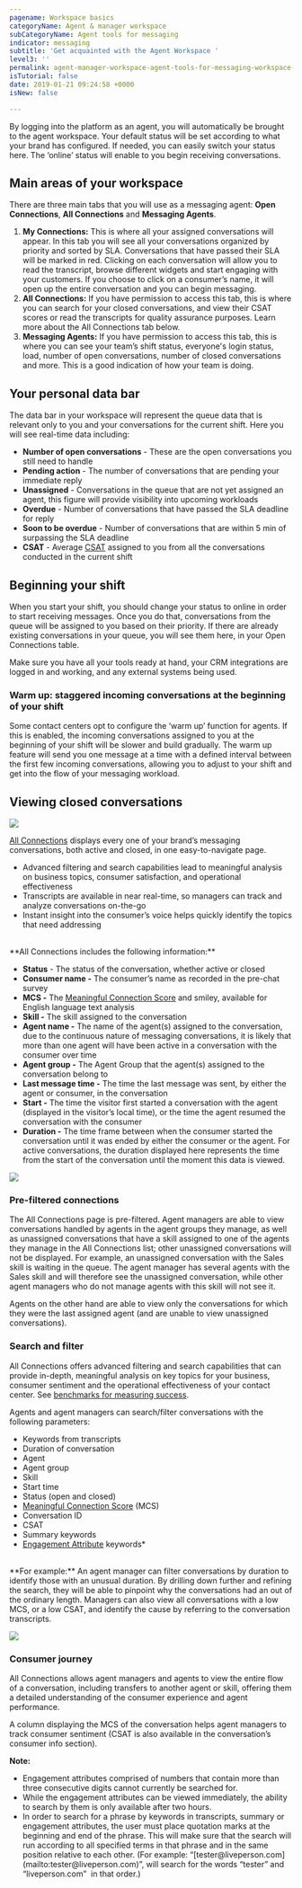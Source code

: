 ```yaml
---
pagename: Workspace basics
categoryName: Agent & manager workspace
subCategoryName: Agent tools for messaging
indicator: messaging
subtitle: 'Get acquainted with the Agent Workspace '
level3: ''
permalink: agent-manager-workspace-agent-tools-for-messaging-workspace-basics.html
isTutorial: false
date: 2019-01-21 09:24:58 +0000
isNew: false

---
```

By logging into the platform as an agent, you will automatically be brought to the agent workspace. Your default status will be set according to what your brand has configured. If needed, you can easily switch your status here. The ‘online’ status will enable to you begin receiving conversations.

## Main areas of your workspace

There are three main tabs that you will use as a messaging agent: **Open Connections**, **All Connections** and **Messaging Agents**.

1. **My Connections:** This is where all your assigned conversations will appear. In this tab you will see all your conversations organized by priority and sorted by SLA. Conversations that have passed their SLA will be marked in red. Clicking on each conversation will allow you to read the transcript, browse different widgets and start engaging with your customers. If you choose to click on a consumer’s name, it will open up the entire conversation and you can begin messaging.
2. **All Connections:** If you have permission to access this tab, this is where you can search for your closed conversations, and view their CSAT scores or read the transcripts for quality assurance purposes. Learn more about the All Connections tab below.
3. **Messaging Agents:** If you have permission to access this tab, this is where you can see your team’s shift status, everyone's login status, load, number of open conversations, number of closed conversations and more. This is a good indication of how your team is doing.

## Your personal data bar

The data bar in your workspace will represent the queue data that is relevant only to you and your conversations for the current shift. Here you will see real-time data including:

* **Number of open conversations** - These are the open conversations you still need to handle
* **Pending action** - The number of conversations that are pending your immediate reply
* **Unassigned** - Conversations in the queue that are not yet assigned an agent, this figure will provide visibility into upcoming workloads
* **Overdue** - Number of conversations that have passed the SLA deadline for reply
* **Soon to be overdue** - Number of conversations that are within 5 min of surpassing the SLA deadline
* **CSAT** - Average [CSAT](http://oavrxoiy0ht8aq.instant.forestry.io/contact-center-management-messaging-operations-benchmarks-to-measure-messaging-success.html#2-customer-satisfaction-score-csat) assigned to you from all the conversations conducted in the current shift

## Beginning your shift

When you start your shift, you should change your status to online in order to start receiving messages. Once you do that, conversations from the queue will be assigned to you based on their priority. If there are already existing conversations in your queue, you will see them here, in your Open Connections table.

Make sure you have all your tools ready at hand, your CRM integrations are logged in and working, and any external systems being used.

### **Warm up: staggered incoming conversations at the beginning of your shift**

Some contact centers opt to configure the ‘warm up’ function for agents. If this is enabled, the incoming conversations assigned to you at the beginning of your shift will be slower and build gradually. The warm up feature will send you one message at a time with a defined interval between the first few incoming conversations, allowing you to adjust to your shift and get into the flow of your messaging workload.

## Viewing closed conversations

![](/img/agent-workspace-basics-1.png)

[All Connections](agent-manager-workspace-manager-tools-for-messaging-all-connections.html) displays every one of your brand’s messaging conversations, both active and closed, in one easy-to-navigate page.

* Advanced filtering and search capabilities lead to meaningful analysis on business topics, consumer satisfaction, and operational effectiveness
* Transcripts are available in near real-time, so managers can track and analyze conversations on-the-go
* Instant insight into the consumer’s voice helps quickly identify the topics that need addressing

<br/>
**All Connections includes the following information:**

* **Status** - The status of the conversation, whether active or closed
* **Consumer name -** The consumer’s name as recorded in the pre-chat survey
* **MCS -** The [Meaningful Connection Score](data-reporting-meaningful-connection-score-(MCS)-meaningful-connection-score-(MCS)-overview.html) and smiley, available for English language text analysis
* **Skill -** The skill assigned to the conversation
* **Agent name -** The name of the agent(s) assigned to the conversation, due to the continuous nature of messaging conversations, it is likely that more than one agent will have been active in a conversation with the consumer over time
* **Agent group -** The Agent Group that the agent(s) assigned to the conversation belong to
* **Last message time -** The time the last message was sent, by either the agent or consumer, in the conversation
* **Start -** The time the visitor first started a conversation with the agent (displayed in the visitor’s local time), or the time the agent resumed the conversation with the consumer
* **Duration -** The time frame between when the consumer started the conversation until it was ended by either the consumer or the agent. For active conversations, the duration displayed here represents the time from the start of the conversation until the moment this data is viewed.

![](/img/agent-workspace-basics-2.png)

### Pre-filtered connections

The All Connections page is pre-filtered. Agent managers are able to view conversations handled by agents in the agent groups they manage, as well as unassigned conversations that have a skill assigned to one of the agents they manage in the All Connections list; other unassigned conversations will not be displayed. For example, an unassigned conversation with the Sales skill is waiting in the queue. The agent manager has several agents with the Sales skill and will therefore see the unassigned conversation, while other agent managers who do not manage agents with this skill will not see it.

Agents on the other hand are able to view only the conversations for which they were the last assigned agent (and are unable to view unassigned conversations).

### Search and filter

All Connections offers advanced filtering and search capabilities that can provide in-depth, meaningful analysis on key topics for your business, consumer sentiment and the operational effectiveness of your contact center. See [benchmarks for measuring success](contact-center-management-messaging-operations-benchmarks-to-measure-messaging-success.html). 

Agents and agent managers can search/filter conversations with the following parameters:

* Keywords from transcripts
* Duration of conversation
* Agent
* Agent group
* Skill
* Start time
* Status (open and closed)
* [Meaningful Connection Score](data-reporting-meaningful-connection-score-(MCS)-meaningful-connection-score-(MCS)-overview.html) (MCS)
* Conversation ID
* CSAT
* Summary keywords
* [Engagement Attribute](data-reporting-engagement-attributes-setting-up-engagement-attributes.html) keywords*

<br/>
**For example:** An agent manager can filter conversations by duration to identify those with an unusual duration. By drilling down further and refining the search, they will be able to pinpoint why the conversations had an out of the ordinary length. Managers can also view all conversations with a low MCS, or a low CSAT, and identify the cause by referring to the conversation transcripts.

![](/img/all-connections-2.png)

### Consumer journey

All Connections allows agent managers and agents to view the entire flow of a conversation, including transfers to another agent or skill, offering them a detailed understanding of the consumer experience and agent performance.

A column displaying the MCS of the conversation helps agent managers to track consumer sentiment (CSAT is also available in the conversation’s consumer info section).

<div class="notice"> <b>Note:</b> <ul> <li>Engagement attributes comprised of numbers that contain more than three consecutive digits cannot currently be searched for. </li> <li> While the engagement attributes can be viewed immediately, the ability to search by them is only available after two hours.</li> <li>In order to search for a phrase by keywords in transcripts, summary or engagement attributes, the user must place quotation marks at the beginning and end of the phrase. This will make sure that the search will run according to all specified terms in that phrase and in the same position relative to each other. (For example: “[tester@liveperson.com](mailto:tester@liveperson.com)”, will search for the words “tester” and “liveperson.com”  in that order.)</li>
</ul>
</div>